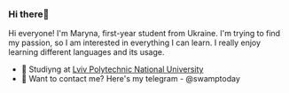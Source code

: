 ### Hi there👋

Hi everyone! I'm Maryna, first-year student from Ukraine. 
I'm trying to find my passion, so I am interested in everything I can learn. I really enjoy learning different languages and its usage. 
* 🧠 Studiyng at [Lviv Polytechnic National University](https://lpnu.ua/)
* 📱 Want to contact me? Here's my telegram - @swamptoday
<!---
swamptoday/swamptoday is a ✨ special ✨ repository because its `README.md` (this file) appears on your GitHub profile.
You can click the Preview link to take a look at your changes.
--->
